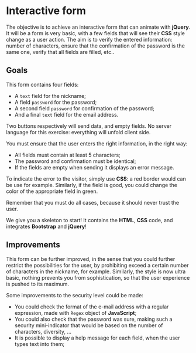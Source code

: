# Interactive form

The objective is to achieve an interactive form that can animate with **jQuery**. It will be a form is very basic, with a few fields that will see their **CSS** style change as a user action. The aim is to verify the entered information: number of characters, ensure that the confirmation of the password is the same one, verify that all fields are filled, etc..

## Goals

This form contains four fields:

* A `text` field for the nickname;
* A field `password` for the password;
* A second field `password` for confirmation of the password;
* And a final `text` field for the email address.

Two buttons respectively will send data, and empty fields. No server language for this exercise: everything will unfold client side.

You must ensure that the user enters the right information, in the right way:

* All fields must contain at least 5 characters;
* The password and confirmation must be identical;
* If the fields are empty when sending it displays an error message.

To indicate the error to the visitor, simply use **CSS**: a red border would can be use for example. Similarly, if the field is good, you could change the color of the appropriate field in green.

Remember that you must do all cases, because it should never trust the user.

We give you a skeleton to start! It contains the **HTML**, **CSS** code, and integrates **Bootstrap** and **jQuery**!

## Improvements

This form can be further improved, in the sense that you could further restrict the possibilities for the user, by prohibiting exceed a certain number of characters in the nickname, for example. Similarly, the style is now ultra basic, nothing prevents you from sophistication, so that the user experience is pushed to its maximum.

Some improvements to the security level could be made:

* You could check the format of the e-mail address with a regular expression, made with `Regex` object of **JavaScript**;
* You could also check that the password was sure, making such a security mini-indicator that would be based on the number of characters, diversity, ...
* It is possible to display a help message for each field, when the user types text into them;
